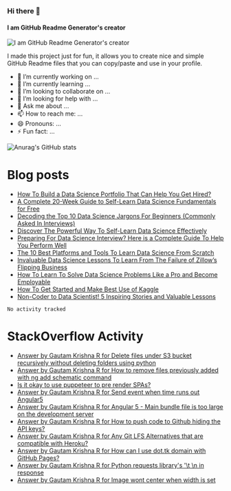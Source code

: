 <!-- **TiG000/TiG000** is a ✨ _special_ ✨ repository because its `README.md` (this file) appears on your GitHub profile. -->
### Hi there 👋
#### I am GitHub Readme Generator's creator
![I am GitHub Readme Generator's creator](https://arturssmirnovs.github.io/github-profile-readme-generator/images/banner.png)

I made this project just for fun, it allows you to create nice and simple GitHub Readme files that you can copy/paste and use in your profile.

- 🔭 I’m currently working on ...
- 🌱 I’m currently learning ...
- 👯 I’m looking to collaborate on ...
- 🤔 I’m looking for help with ...
- 💬 Ask me about ...
- 📫 How to reach me: ...
- 😄 Pronouns: ...
- ⚡ Fun fact: ...
<!-- [![Anurag's GitHub stats](https://github-readme-stats.vercel.app/api?username=TiG000)](https://github.com/anuraghazra/github-readme-stats) -->
![Anurag's GitHub stats](https://github-readme-stats.vercel.app/api?username=TiG000&show_icons=true&theme=prussian)
<!-- [![Top Langs](https://github-readme-stats.vercel.app/api/top-langs/?username=TiG000&layout=compact)](https://github.com/anuraghazra/github-readme-stats) -->
<!-- [![Omid Nikrah Medium](https://github-readme-medium.vercel.app/?username=TiG000)](https://medium.com/@omidnikrah) -->
# Blog posts
<!-- BLOG-POST-LIST:START -->
- [How To Build a Data Science Portfolio That Can Help You Get Hired?](https://medium.com/geekculture/how-to-build-a-data-science-portfolio-that-can-help-you-get-hired-314a34d23bba?source=rss-9fc8dfce153b------2)
- [A Complete 20-Week Guide to Self-Learn Data Science Fundamentals for Free](https://towardsdatascience.com/a-complete-20-week-guide-to-self-learn-data-science-fundamentals-for-free-bf5873f5acc6?source=rss-9fc8dfce153b------2)
- [Decoding the Top 10 Data Science Jargons For Beginners &lpar;Commonly Asked In Interviews&rpar;](https://towardsdatascience.com/decoding-the-top-10-data-science-jargons-for-beginners-commonly-asked-in-interviews-436b5afbe3c0?source=rss-9fc8dfce153b------2)
- [Discover The Powerful Way To Self-Learn Data Science Effectively](https://towardsdatascience.com/discover-the-powerful-way-to-self-learn-data-science-effectively-8cb013535a5?source=rss-9fc8dfce153b------2)
- [Preparing For Data Science Interview? Here is a Complete Guide To Help You Perform Well](https://towardsdatascience.com/preparing-for-data-science-interview-here-is-a-complete-guide-to-help-you-perform-well-a98d28f4a1f4?source=rss-9fc8dfce153b------2)
- [The 10 Best Platforms and Tools To Learn Data Science From Scratch](https://towardsdatascience.com/the-10-best-platforms-and-tools-to-learn-data-science-from-scratch-1d93eef1a32?source=rss-9fc8dfce153b------2)
- [Invaluable Data Science Lessons To Learn From The Failure of Zillow’s Flipping Business](https://towardsdatascience.com/invaluable-data-science-lessons-to-learn-from-the-failure-of-zillows-flipping-business-25fdc218a62?source=rss-9fc8dfce153b------2)
- [How To Learn To Solve Data Science Problems Like a Pro and Become Employable](https://towardsdatascience.com/how-to-learn-to-solve-data-science-problems-like-a-pro-and-become-employable-b3fd2f4bec71?source=rss-9fc8dfce153b------2)
- [How To Get Started and Make Best Use of Kaggle](https://towardsdatascience.com/how-to-get-started-and-make-best-use-of-kaggle-41feb8bba2d6?source=rss-9fc8dfce153b------2)
- [Non-Coder to Data Scientist! 5 Inspiring Stories and Valuable Lessons](https://towardsdatascience.com/non-coder-to-data-scientist-5-inspiring-stories-and-valuable-lessons-34f1b0c6bb04?source=rss-9fc8dfce153b------2)
<!-- BLOG-POST-LIST:END -->

<!--START_SECTION:waka-->

```text
No activity tracked
```

<!--END_SECTION:waka-->

# StackOverflow Activity
<!-- STACKOVERFLOW:START -->
- [Answer by Gautam Krishna R for Delete files under S3 bucket recursively without deleting folders using python](https://stackoverflow.com/questions/63991288/delete-files-under-s3-bucket-recursively-without-deleting-folders-using-python/63991362#63991362)
- [Answer by Gautam Krishna R for How to remove files previously added with ng add schematic command](https://stackoverflow.com/questions/57654689/how-to-remove-files-previously-added-with-ng-add-schematic-command/57655411#57655411)
- [Is it okay to use puppeteer to pre render SPAs?](https://stackoverflow.com/questions/50207220/is-it-okay-to-use-puppeteer-to-pre-render-spas)
- [Answer by Gautam Krishna R for Send event when time runs out Angular5](https://stackoverflow.com/questions/50190382/send-event-when-time-runs-out-angular5/50190962#50190962)
- [Answer by Gautam Krishna R for Angular 5 - Main bundle file is too large on the development server](https://stackoverflow.com/questions/49687569/angular-5-main-bundle-file-is-too-large-on-the-development-server/49687624#49687624)
- [Answer by Gautam Krishna R for How to push code to Github hiding the API keys?](https://stackoverflow.com/questions/44342276/how-to-push-code-to-github-hiding-the-api-keys/44342332#44342332)
- [Answer by Gautam Krishna R for Any Git LFS Alternatives that are compatible with Heroku?](https://stackoverflow.com/questions/44160615/any-git-lfs-alternatives-that-are-compatible-with-heroku/44161616#44161616)
- [Answer by Gautam Krishna R for How can I use dot.tk domain with GitHub Pages?](https://stackoverflow.com/questions/44081863/how-can-i-use-dot-tk-domain-with-github-pages/44099068#44099068)
- [Answer by Gautam Krishna R for Python requests library&#39;s &#39;\t \n in response](https://stackoverflow.com/questions/43833997/python-requests-librarys-t-n-in-response/43834150#43834150)
- [Answer by Gautam Krishna R for Image wont center when width is set](https://stackoverflow.com/questions/43828119/image-wont-center-when-width-is-set/43828183#43828183)
<!-- STACKOVERFLOW:END -->
